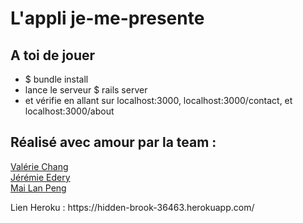 
<h1>L'appli je-me-presente</h1>

</ul>
<h2 id="a-toi-de-jouer">A toi de jouer</h2>

<ul>
<li>$ bundle install</li>
<li>lance le serveur $ rails server</li>
<li>et vérifie en allant sur localhost:3000, localhost:3000/contact, et localhost:3000/about </li>
</ul>


<h2 id="réalisé-avec-amour-par-la-team-five">Réalisé avec amour par la team :</h2>

<a href="https://github.com/bbpucca">Valérie Chang</a><br>
<a href="https://github.com/jjeleven11">Jérémie Edery</a><br>
<a href="https://github.com/Careless-Whisper">Mai Lan Peng</a></p>


<p>Lien Heroku : https://hidden-brook-36463.herokuapp.com/
